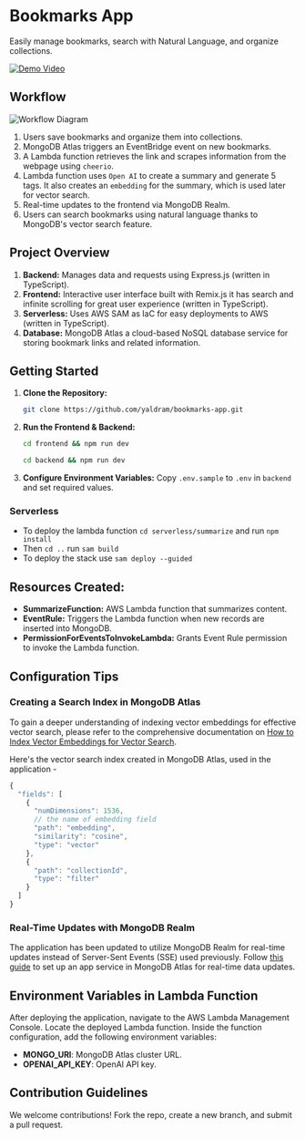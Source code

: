 # Bookmarks App

Easily manage bookmarks, search with Natural Language, and organize collections. 

[![Demo Video](https://img.shields.io/badge/Video%20Demo-Click%20Here-blue)](https://www.youtube.com/watch?v=kGNfn6eeOaI)

## Workflow

![Workflow Diagram](https://pub-2e209747425f40cdacae2d98eae729f3.r2.dev/bookmarks.png)

1. Users save bookmarks and organize them into collections.
2. MongoDB Atlas triggers an EventBridge event on new bookmarks.
3. A Lambda function retrieves the link and scrapes information from the webpage using `cheerio`.
4. Lambda function uses `Open AI` to create a summary and generate 5 tags. It also creates an `embedding` for the summary, which is used later for vector search.
5. Real-time updates to the frontend via MongoDB Realm.
6. Users can search bookmarks using natural language thanks to MongoDB's vector search feature.


## Project Overview

1.  **Backend:** Manages data and requests using Express.js (written in TypeScript).
2.  **Frontend:** Interactive user interface built with Remix.js it has search and infinite scrolling for great user experience (written in TypeScript).
3.  **Serverless:** Uses AWS SAM as IaC for easy deployments to AWS (written in TypeScript).
4.  **Database:** MongoDB Atlas a cloud-based NoSQL database service for storing bookmark links and related information.


## Getting Started

1. **Clone the Repository:**
   ```bash
   git clone https://github.com/yaldram/bookmarks-app.git
   ```
2. **Run the Frontend & Backend:**
   ```bash
   cd frontend && npm run dev
   ```
   ```bash
   cd backend && npm run dev
   ```
3. **Configure Environment Variables:**
   Copy `.env.sample` to `.env` in `backend` and set required values.

### Serverless

- To deploy the lambda function `cd serverless/summarize` and run `npm install`
- Then `cd ..` run `sam build`
- To deploy the stack use `sam deploy --guided`

## Resources Created:

- **SummarizeFunction:** AWS Lambda function that summarizes content.
- **EventRule:** Triggers the Lambda function when new records are inserted into MongoDB.
- **PermissionForEventsToInvokeLambda:** Grants Event Rule permission to invoke the Lambda function.

## Configuration Tips

### Creating a Search Index in MongoDB Atlas

To gain a deeper understanding of indexing vector embeddings for effective vector search, please refer to the comprehensive documentation on [How to Index Vector Embeddings for Vector Search](https://www.mongodb.com/docs/atlas/atlas-vector-search/vector-search-overview/).

Here's the vector search index created in MongoDB Atlas, used in the application -

```ts
{
  "fields": [
    {
      "numDimensions": 1536,
      // the name of embedding field
      "path": "embedding",
      "similarity": "cosine",
      "type": "vector"
    },
    {
      "path": "collectionId",
      "type": "filter"
    }
  ]
}
```

### Real-Time Updates with MongoDB Realm

The application has been updated to utilize MongoDB Realm for real-time updates instead of Server-Sent Events (SSE) used previously. Follow [this guide](https://www.mongodb.com/developer/products/mongodb/real-time-data-javascript/) to set up an app service in MongoDB Atlas for real-time data updates.

## Environment Variables in Lambda Function

After deploying the application, navigate to the AWS Lambda Management Console. Locate the deployed Lambda function. Inside the function configuration, add the following environment variables:

- **MONGO_URI**: MongoDB Atlas cluster URL.
- **OPENAI_API_KEY**: OpenAI API key.

## Contribution Guidelines

We welcome contributions! Fork the repo, create a new branch, and submit a pull request.
